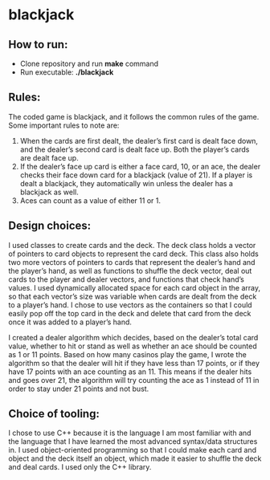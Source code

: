 # blackjack

## How to run:
-  Clone repository and run **make** command
-  Run executable: **./blackjack**

## Rules:
The coded game is blackjack, and it follows the common rules of the game. Some important
rules to note are:
1. When the cards are first dealt, the dealer’s first card is dealt face down, and the dealer’s
second card is dealt face up. Both the player’s cards are dealt face up.
2. If the dealer’s face up card is either a face card, 10, or an ace, the dealer checks their face
down card for a blackjack (value of 21). If a player is dealt a blackjack, they
automatically win unless the dealer has a blackjack as well.
3. Aces can count as a value of either 11 or 1.

## Design choices:
I used classes to create cards and the deck. The deck class holds a vector of pointers to card objects to represent the card deck. This class also holds two more vectors of pointers to cards that represent the dealer’s hand and the player’s hand, as well as functions to shuffle the deck vector, deal out cards to the player and dealer vectors, and functions that check hand’s values. I used dynamically allocated space for each card object in the array, so that each vector’s size was variable when cards are dealt from the deck to a player’s hand. I chose to use vectors as the containers so that I could easily pop off the top card in the deck and delete that card from the deck once it was added to a player’s hand.

I created a dealer algorithm which decides, based on the dealer’s total card value, whether to hit or stand as well as whether an ace should be counted as 1 or 11 points. Based on how many casinos play the game, I wrote the algorithm so that the dealer will hit if they have less than 17 points, or if they have 17 points with an ace counting as an 11. This means if the dealer hits and goes over 21, the algorithm will try counting the ace as 1 instead of 11 in order to stay under 21 points and not bust.

## Choice of tooling:
I chose to use C++ because it is the language I am most familiar with and the language
that I have learned the most advanced syntax/data structures in. I used object-oriented programming so that I could make each card and object and the deck itself an object, which made it easier to shuffle the deck and deal cards. I used only the C++ library.
